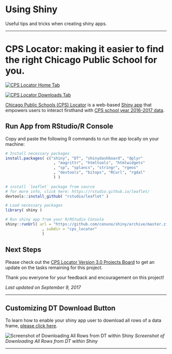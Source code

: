 # Using Shiny

Useful tips and tricks when creating shiny apps.
****
# CPS Locator: making it easier to find the right Chicago Public School for you. 

[![CPS Locator Home Tab](https://github.com/cenuno/shiny/raw/master/Images/cps_locator_v2.png)](https://cenuno.shinyapps.io/cps_locator/)

[![CPS Locator Downloads Tab](https://github.com/cenuno/shiny/raw/master/Images/cps_locator_Downloads_v2.png)](https://cenuno.shinyapps.io/cps_locator/)

[Chicago Public Schools (CPS) Locator](https://cenuno.shinyapps.io/cps_locator/) is a web-based [Shiny app](https://shiny.rstudio.com/) that empowers users to interact firsthand with [CPS school year 2016-2017 data](https://data.cityofchicago.org/Education/Chicago-Public-Schools-School-Profile-Information-/8i6r-et8s).

## Run App from RStudio/R Console

Copy and paste the following R commands to run the app locally on your machine:

```R
# Install necessary packages
install.packages( c("shiny", "DT", "shinydashboard", "dplyr"
                     , "magrittr", "htmltools", "htmlwidgets"
                     , "sp", "splancs", "stringr", "rgeos" 
                     , "devtools", "bitops", "RCurl", "rgdal"
                     ) )
                     
# install `leaflet` package from source
# for more info, click here: https://rstudio.github.io/leaflet/
devtools::install_github( "rstudio/leaflet" )

# Load necessary packages
library( shiny )

# Run shiny app from your R/RStudio Console
shiny::runUrl( url = "https://github.com/cenuno/shiny/archive/master.zip"
                , subdir = "cps_locator"
                )
```

## Next Steps

Please check out the [CPS Locator Version 3.0 Projects Board](https://github.com/cenuno/shiny/projects/1) to get an update on the tasks remaining for this project. 


Thank you everyone for your feedback and encouragement on this project!

*Last updated on September 9, 2017*

*****************

## Customizing DT Download Button

To learn how to enable your shiny app user to download all rows of a data frame, [please click here](https://github.com/cenuno/shiny/tree/master/DT-Download-All-Rows-Button#summary).

![Screenshot of Downloading All Rows from DT within Shiny](https://github.com/cenuno/shiny/raw/master/Images/Screen%20Shot%202017-06-23%20at%203.16.36%20PM.png)
*Screenshot of Downloading All Rows from DT within Shiny*

****
